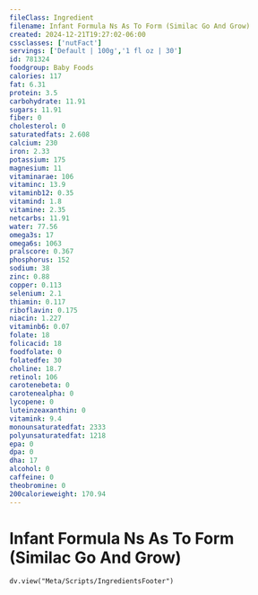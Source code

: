 ```yaml
---
fileClass: Ingredient
filename: Infant Formula Ns As To Form (Similac Go And Grow)
created: 2024-12-21T19:27:02-06:00
cssclasses: ['nutFact']
servings: ['Default | 100g','1 fl oz | 30']
id: 781324
foodgroup: Baby Foods
calories: 117
fat: 6.31
protein: 3.5
carbohydrate: 11.91
sugars: 11.91
fiber: 0
cholesterol: 0
saturatedfats: 2.608
calcium: 230
iron: 2.33
potassium: 175
magnesium: 11
vitaminarae: 106
vitaminc: 13.9
vitaminb12: 0.35
vitamind: 1.8
vitamine: 2.35
netcarbs: 11.91
water: 77.56
omega3s: 17
omega6s: 1063
pralscore: 0.367
phosphorus: 152
sodium: 38
zinc: 0.88
copper: 0.113
selenium: 2.1
thiamin: 0.117
riboflavin: 0.175
niacin: 1.227
vitaminb6: 0.07
folate: 18
folicacid: 18
foodfolate: 0
folatedfe: 30
choline: 18.7
retinol: 106
carotenebeta: 0
carotenealpha: 0
lycopene: 0
luteinzeaxanthin: 0
vitamink: 9.4
monounsaturatedfat: 2333
polyunsaturatedfat: 1218
epa: 0
dpa: 0
dha: 17
alcohol: 0
caffeine: 0
theobromine: 0
200calorieweight: 170.94
---
```


# Infant Formula Ns As To Form (Similac Go And Grow)

```dataviewjs
dv.view("Meta/Scripts/IngredientsFooter")
```